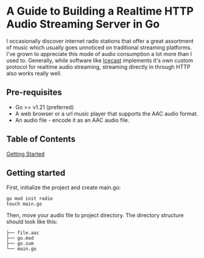 ﻿# A Guide to Building a Realtime HTTP Audio Streaming Server in Go

I occasionally discover internet radio stations that offer a great assortment of music which usually goes unnoticed on traditional streaming platforms. I've grown to appreciate this mode of audio consumption a lot more than I used to. 
Generally, while software like [Icecast](https://icecast.org/) implements it's own custom protocol for realtime audio streaming, streaming directly in through HTTP also works really well.

## Pre-requisites
- Go >= v1.21 (preferred)
- A web browser or a url music player that supports the AAC audio format.
- An audio file - encode it as an AAC audio file.
## Table of Contents
[Getting Started](#getting-started)
## Getting started
First, initialize the project and create main.go:
```
go mod init radio
touch main.go	
```


Then, move your audio file to project directory. The directory structure should look like this:
```.
├── file.aac
├── go.mod
├── go.sum
└── main.go
```


